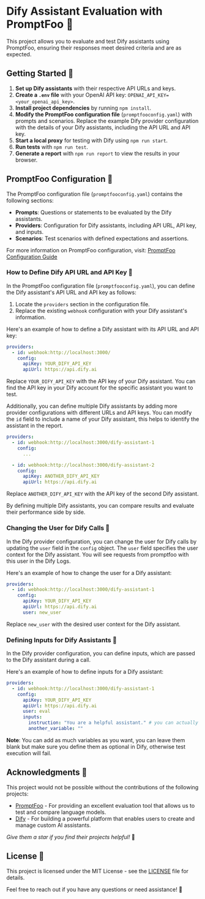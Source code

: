   # Dify Assistant Evaluation with PromptFoo 🚀

This project allows you to evaluate and test Dify assistants using PromptFoo, ensuring their responses meet desired criteria and are as expected.

## Getting Started 🏁

1. **Set up Dify assistants** with their respective API URLs and keys.
2. **Create a `.env` file** with your OpenAI API key: `OPENAI_API_KEY=<your_openai_api_key>`.
3. **Install project dependencies** by running `npm install`.
4. **Modify the PromptFoo configuration file** (`promptfooconfig.yaml`) with prompts and scenarios. Replace the example Dify provider configuration with the details of your Dify assistants, including the API URL and API key.
5. **Start a local proxy** for testing with Dify using `npm run start`.
6. **Run tests** with `npm run test`.
7. **Generate a report** with `npm run report` to view the results in your browser.


## PromptFoo Configuration 📝

The PromptFoo configuration file (`promptfooconfig.yaml`) contains the following sections:

- **Prompts**: Questions or statements to be evaluated by the Dify assistants.
- **Providers**: Configuration for Dify assistants, including API URL, API key, and inputs.
- **Scenarios**: Test scenarios with defined expectations and assertions.

For more information on PromptFoo configuration, visit: [PromptFoo Configuration Guide](https://promptfoo.dev/docs/configuration/guide)

### How to Define Dify API URL and API Key 🔗

In the PromptFoo configuration file (`promptfooconfig.yaml`), you can define the Dify assistant's API URL and API key as follows:

1. Locate the `providers` section in the configuration file.
2. Replace the existing `webhook` configuration with your Dify assistant's information.

Here's an example of how to define a Dify assistant with its API URL and API key:

```yaml
providers:
  - id: webhook:http://localhost:3000/
    config:
      apiKey: YOUR_DIFY_API_KEY
      apiUrl: https://api.dify.ai
```

Replace `YOUR_DIFY_API_KEY` with the API key of your Dify assistant. You can find the API key in your Dify account for the specific assistant you want to test.

Additionally, you can define multiple Dify assistants by adding more provider configurations with different URLs and API keys. You can modify the `id` field to include a name of your Dify assistant, this helps to identify the assistant in the report.

```yaml
providers:
  - id: webhook:http://localhost:3000/dify-assistant-1
    config:
      ...

  - id: webhook:http://localhost:3000/dify-assistant-2
    config:
      apiKey: ANOTHER_DIFY_API_KEY
      apiUrl: https://api.dify.ai
```

Replace `ANOTHER_DIFY_API_KEY` with the API key of the second Dify assistant.

By defining multiple Dify assistants, you can compare results and evaluate their performance side by side.

### Changing the User for Dify Calls 🔄

In the Dify provider configuration, you can change the user for Dify calls by updating the `user` field in the `config` object. The `user` field specifies the user context for the Dify assistant. You will see requests from promptfoo with this user in the Dify Logs.

Here's an example of how to change the user for a Dify assistant:

```yaml
providers:
  - id: webhook:http://localhost:3000/dify-assistant-1
    config:
      apiKey: YOUR_DIFY_API_KEY
      apiUrl: https://api.dify.ai
      user: new_user
```

Replace `new_user` with the desired user context for the Dify assistant.

### Defining Inputs for Dify Assistants 📄

In the Dify provider configuration, you can define inputs, which are passed to the Dify assistant during a call.

Here's an example of how to define inputs for a Dify assistant:

```yaml
providers:
  - id: webhook:http://localhost:3000/dify-assistant-1
    config:
      apiKey: YOUR_DIFY_API_KEY
      apiUrl: https://api.dify.ai
      user: eval
      inputs:
        instruction: "You are a helpful assistant." # you can actually write instructions in this promptfoo yaml if you place only this variable in the Dify assistants instruction.
        another_variable: ""
```

**Note**: You can add as much variables as you want, you can leave them blank but make sure you define them as optional in Dify, otherwise test execution will fail.

## Acknowledgments 🙌

This project would not be possible without the contributions of the following projects:

- [PromptFoo](https://github.com/typpo/promptfoo) - For providing an excellent evaluation tool that allows us to test and compare language models.
- [Dify](https://github.com/langgenius/dify) - For building a powerful platform that enables users to create and manage custom AI assistants.

_Give them a star if you find their projects helpful!_ 🌟

## License 📄

This project is licensed under the MIT License - see the [LICENSE](LICENSE) file for details.

Feel free to reach out if you have any questions or need assistance! 💬